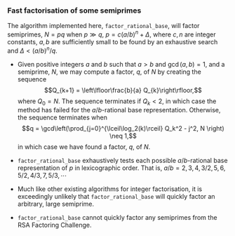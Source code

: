 ### Fast factorisation of some semiprimes

The algorithm implemented here, `factor_rational_base`, will factor semiprimes, $N = p q$ when $p \gg q$, $p = c (a/b)^n + \Delta$, where $c,n$ are integer constants, $a,b$ are sufficiently small to be found by an exhaustive search and $\Delta < (a/b)^n/q$. 


* Given positive integers $a$ and $b$ such that $a>b$ and $\gcd(a,b)=1$, and a semiprime, $N$, we may compute a factor, $q$, of $N$ by creating the sequence $$Q_{k+1} = \left\lfloor\frac{b}{a} Q_{k}\right\rfloor,$$ where $Q_0 = N$. The sequence terminates if $Q_k < 2$, in which case the method has failed for the $a/b$-rational base representation. Otherwise, the sequence terminates when $$q = \gcd\left(\prod_{j=0}^{\lceil\log_2(k)\rceil} Q_k^2 - j^2, N \right) \neq 1,$$ in which case we have found a factor, $q$, of $N$. 

* `factor_rational_base` exhaustively tests each possible $a/b$-rational base representation of $p$ in lexicographic order. That is, $a/b=2,3,4,3/2,5,6,5/2,4/3,7,5/3,\cdots$

* Much like other existing algorithms for integer factorisation, it is exceedingly unlikely that `factor_rational_base` will quickly factor an arbitrary, large semiprime.

* `factor_rational_base` cannot quickly factor any semiprimes from the RSA Factoring Challenge.
